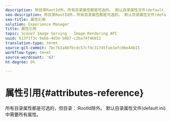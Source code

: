 ```yaml
---
description: 除目录RootId外，所有目录属性都是可选的。 默认目录属性文件(default.ini)中需要所有属性。
seo-description: 除目录RootId外，所有目录属性都是可选的。 默认目录属性文件(default.ini)中需要所有属性。
seo-title: 属性引用
solution: Experience Manager
title: 属性引用
topic: Scene7 Image Serving - Image Rendering API
uuid: 613f1f3c-9abb-4d3e-b8b7-c2ba74f46011
translation-type: tm+mt
source-git-commit: 7bc7b3a86fbcdc57cfdc31745fae3afc06e44b15
workflow-type: tm+mt
source-wordcount: '63'
ht-degree: 0%

---
```



# 属性引用{#attributes-reference}

所有目录属性都是可选的，但目录：:RootId除外。 默认目录属性文件(default.ini)中需要所有属性。

